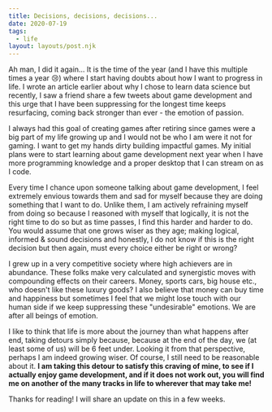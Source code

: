 ```yaml
---
title: Decisions, decisions, decisions...
date: 2020-07-19
tags:
  - life
layout: layouts/post.njk
---
```

Ah man, I did it again... It is the time of the year (and I have this multiple times a year 😢) where I start having doubts about how I want to progress in life. I wrote an article earlier about why I chose to learn data science but recently, I saw a friend share a few tweets about game development and this urge that I have been suppressing for the longest time keeps resurfacing, coming back stronger than ever - the emotion of passion.

I always had this goal of creating games after retiring since games were a big part of my life growing up and I would not be who I am were it not for gaming. I want to get my hands dirty building impactful games. My initial plans were to start learning about game development next year when I have more programming knowledge and a proper desktop that I can stream on as I code.

Every time I chance upon someone talking about game development, I feel extremely envious towards them and sad for myself because they are doing something that I want to do. Unlike them, I am actively refraining myself from doing so because I reasoned with myself that logically, it is not the right time to do so but as time passes, I find this harder and harder to do. You would assume that one grows wiser as they age; making logical, informed & sound decisions and honestly, I do not know if this is the right decision but then again, must every choice either be right or wrong?

I grew up in a very competitive society where high achievers are in abundance. These folks make very calculated and synergistic moves with compounding effects on their careers. Money, sports cars, big house etc., who doesn't like these luxury goods? I also believe that money can buy time and happiness but sometimes I feel that we might lose touch with our human side if we keep suppressing these "undesirable" emotions. We are after all beings of emotion.

I like to think that life is more about the journey than what happens after end, taking detours simply because, because at the end of the day, we (at least some of us) will be 6 feet under. Looking it from that perspective, perhaps I am indeed growing wiser. Of course, I still need to be reasonable about it. **I am taking this detour to satisfy this craving of mine, to see if I actually enjoy game development, and if it does not work out, you will find me on another of the many tracks in life to wherever that may take me!**

Thanks for reading! I will share an update on this in a few weeks.
